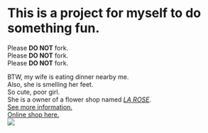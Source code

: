# This is a project for myself to do something fun.  
Please **DO NOT** fork.  
Please **DO NOT** fork.  
Please **DO NOT** fork.  

BTW, my wife is eating dinner nearby me.   
Also, she is smelling her feet.  
So cute, poor girl.  
She is a owner of a flower shop named *[LA ROSE](http://f.amap.com/6mW5b_0173m8n)*.   
[See more information.](http://mp.weixin.qq.com/s/fz6RzIqyKEnVWH6jyZ-rTg)      
[Online shop here.](https://weidian.com/?userid=1224485618)  
![](https://si.geilicdn.com/bj-vshop-1224485618-1498232178969-1849861895_1080_540.jpg?w=640&amp;h=330&amp;cp=1)
